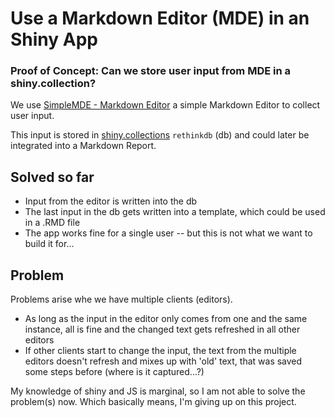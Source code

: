# Use a Markdown Editor (MDE) in an Shiny App 

### Proof of Concept: Can we store user input from MDE in a shiny.collection?

We use <a href="https://simplemde.com/" target="_blank">SimpleMDE -  Markdown Editor</a> a simple Markdown Editor to collect user input. 

This input is stored in  [shiny.collections](https://github.com/Appsilon/shiny.collections) `rethinkdb` (db) and could later be integrated into a Markdown Report.

## Solved so far
- Input from the editor is written into the db
- The last input in the db gets written into a template, which could be used in a .RMD file
- The app works fine for a single user -- but this is not what we want to build it for...


## Problem
Problems arise whe we have multiple clients (editors).
- As long as the input in the editor only comes from one and the same instance, all is fine and the changed text gets refreshed in all other editors
- If other clients start to change the input, the text from the multiple editors doesn't refresh and mixes up with 'old' text, that was saved some steps before (where is it captured...?)

My knowledge of shiny and JS is marginal, so I am not able to solve the problem(s) now. Which basically means, I'm giving up on this project.



